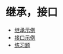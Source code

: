 # 继承，接口
- [继承示例](https://github.com/WhCannon/JavaSE/blob/master/Extends/继承1.MD)
- [接口示例](https://github.com/WhCannon/JavaSE/blob/master/Extends/接口1.MD)
- [练习题](https://github.com/WhCannon/JavaSE/blob/master/Extends/练习题.MD)
